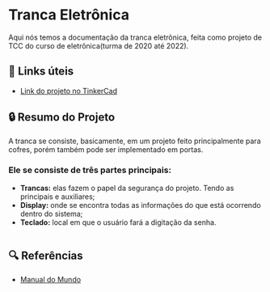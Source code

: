 
# Tranca Eletrônica

Aqui nós temos a documentação da tranca eletrônica, feita como projeto de TCC do curso de eletrônica(turma de 2020 até 2022). 

## 🔗 Links úteis
- [Link do projeto no TinkerCad](https://www.tinkercad.com/things/beAsV8Xf448-tcc-oficial)

## 🔒 Resumo do Projeto

A tranca se consiste, basicamente, em um projeto feito principalmente para cofres, porém também pode ser implementado em portas. 

### Ele se consiste de três partes principais:
-  **Trancas:** elas fazem o papel da segurança do projeto. Tendo as principais e auxiliares;
- **Display:** onde se encontra todas as informações do que está ocorrendo dentro do sistema;
- **Teclado:** local em que o usuário fará a digitação da senha.

```
```

## 🔍 Referências
- [Manual do Mundo](https://www.youtube.com/watch?v=V-bYuHMvRpE&ab_channel=ManualdoMundo/)
